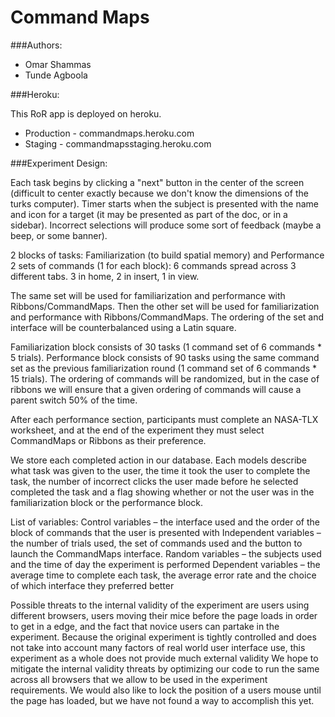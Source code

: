 Command Maps
============

###Authors:

* Omar Shammas
* Tunde Agboola

###Heroku:

This RoR app is deployed on heroku.

* Production - commandmaps.heroku.com
* Staging - commandmapsstaging.heroku.com

###Experiment Design:

Each task begins by clicking a "next" button in the center of the screen (difficult to center exactly because we don't know the dimensions of the turks computer). Timer starts when the subject is presented with the name and icon for a target (it may be presented as part of the doc, or in a sidebar). Incorrect selections will produce some sort of feedback (maybe a beep, or some banner).

2 blocks of tasks: Familiarization (to build spatial memory) and Performance
2 sets of commands (1 for each block): 6 commands spread across 3 different tabs. 3 in home, 2 in insert, 1 in view. 

The same set will be used for familiarization and performance with Ribbons/CommandMaps. Then the other set will be used for familiarization and performance with Ribbons/CommandMaps. The ordering of the set and interface will be counterbalanced using a Latin square.

Familiarization block consists of 30 tasks (1 command set of 6 commands * 5 trials). Performance block consists of 90 tasks using the same command set as the previous familiarization round (1 command set of 6 commands * 15 trials). The ordering of commands will be randomized, but in the case of ribbons we will ensure that a given ordering of commands will cause a parent switch 50% of the time.

After each performance section, participants must complete an NASA-TLX worksheet, and at the end of the experiment they must select CommandMaps or Ribbons as their preference.

We store each completed action in our database. Each models describe what task was given to the user, the time it took the user to complete the task, the number of incorrect clicks the user made before he selected completed the task and a flag showing whether or not the user was in the familiarization block or the performance block.

List of variables:
Control variables – the interface used and the order of the block of commands that the user is presented with
Independent variables – the number of trials used, the set of commands used and the button to launch the CommandMaps interface.
Random variables – the subjects used and the time of day the experiment is performed
Dependent variables – the average time to complete each task, the average error rate and the choice of which interface they preferred better

Possible threats to the internal validity of the experiment are users using different browsers, users moving their mice before the page loads in order to get in a edge, and the fact that novice users can partake in the experiment. Because the original experiment is tightly controlled and does not take into account many factors of real world user interface use, this experiment as a whole does not provide much external validity
We hope to mitigate the internal validity threats by optimizing our code to run the same across all browsers that we allow to be used in the experiment requirements. We would also like to lock the position of a users mouse until the page has loaded, but we have not found a way to accomplish this yet.
